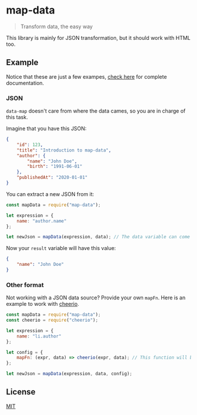 # map-data

> Transform data, the easy way

This library is mainly for JSON transformation, but it should work with HTML too.

## Example

Notice that these are just a few exampes, [check here](DOCUMENTATION.md) for complete documentation.

### JSON

`data-map` doesn't care from where the data cames, so you are in charge of this task.

Imagine that you have this JSON:

```json
{
    "id": 123,
    "title": "Introduction to map-data",
    "author": {
        "name": "John Doe",
        "birth": "1991-06-01"
    },
    "publishedAt": "2020-01-01"
}
```

You can extract a new JSON from it:

```js
const mapData = require("map-data");

let expression = {
    name: "author.name"
};

let newJson = mapData(expression, data); // The data variable can come from wherever you want
```

Now your `result` variable will have this value:

```json
{
    "name": "John Doe"
}
```

### Other format

Not working with a JSON data source? Provide your own `mapFn`. Here is an example to work with [cheerio](https://github.com/cheeriojs/cheerio).

```js
const mapData = require("map-data");
const cheerio = require("cheerio");

let expression = {
    name: "li.author"
};

let config = {
    mapFn: (expr, data) => cheerio(expr, data); // This function will be called every time it needs to evaluate the property's expression
};

let newJson = mapData(expression, data, config);
```

## License

[MIT](LICENSE)
